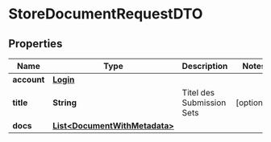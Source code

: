 

# StoreDocumentRequestDTO

## Properties

Name | Type | Description | Notes
------------ | ------------- | ------------- | -------------
**account** | [**Login**](Login.md) |  | 
**title** | **String** | Titel des Submission Sets |  [optional]
**docs** | [**List&lt;DocumentWithMetadata&gt;**](DocumentWithMetadata.md) |  | 



